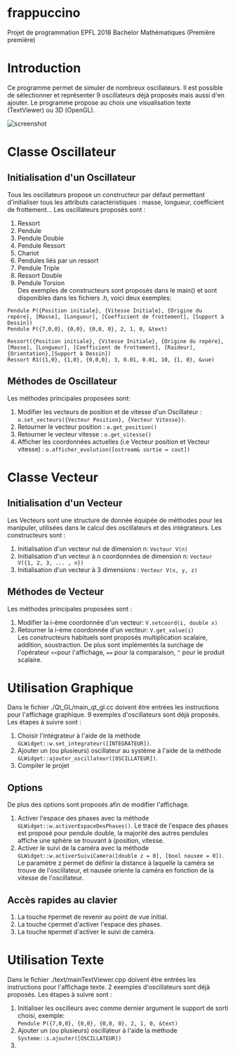 # frappuccino
Projet de programmation EPFL 2018 Bachelor Mathématiques (Première première)

# Introduction
Ce programme permet de simuler de nombreux oscillateurs. Il est possible de sélectionner et représenter 9 oscillateurs déjà proposés mais aussi d'en ajouter. Le programme propose au choix une visualisation texte (TextViewer) ou 3D (OpenGL).

![screenshot](https://i.imgur.com/TfZn8lN.png)

# Classe Oscillateur

## Initialisation d'un Oscillateur
Tous les oscillateurs propose un constructeur par défaut permettant d'initialiser tous les attributs caractéristiques : masse, longueur, coefficient de frottement...
Les oscillateurs proposés sont :
1. Ressort
2. Pendule
3. Pendule Double
4. Pendule Ressort
5. Chariot
6. Pendules liés par un ressort
7. Pendule Triple
8. Ressort Double
9. Pendule Torsion <br>
Des exemples de constructeurs sont proposés dans le main() et sont disponibles dans les fichiers .h, voici deux exemples:
```
Pendule P({Position initiale}, {Vitesse Initiale}, {Origine du repère}, [Masse], [Longueur], [Coefficient de frottement], [Support à Dessin])
Pendule P({7,0,0}, {0,0}, {0,0, 0}, 2, 1, 0, &text)
```
```
Ressort({Position initiale}, {Vitesse Initiale}, {Origine du repère}, [Masse], [Longueur], [Coefficient de frottement], [Raideur], {Orientation},[Support à Dessin])
Ressort R1({1,0}, {1,0}, {0,0,0}, 3, 0.01, 0.01, 10, {1, 0}, &vue)
```

## Méthodes de Oscillateur
Les méthodes principales proposées sont:
1. Modifier les vecteurs de position et de vitesse d'un Oscillateur : ```o.set_vecteurs({Vecteur Position}, {Vecteur Vitesse})```.
2. Retourner le vecteur position : ```o.get_position()```
3. Retourner le vecteur vitesse : ```o.get_vitesse()```
4. Afficher les coordonnées actuelles (i.e Vecteur position et Vecteur vitesse) : ```o.afficher_evolution([ostream& sortie = cout])```

# Classe Vecteur

## Initialisation d'un Vecteur
Les Vecteurs sont une structure de donnée équipée de méthodes pour les manipuler, utilisées dans le calcul des oscillateurs et des intégrateurs. Les constructeurs sont :
1. Initialisation d'un vecteur nul de dimension n: ```Vecteur V(n)```
2. Initialisation d'un vecteur à n coordonnées de dimension n: ```Vecteur V({1, 2, 3, ... , n})```
3. Initialisation d'un vecteur à 3 dimensions : ```Vecteur V(x, y, z)```<br>

## Méthodes de Vecteur
Les méthodes principales proposées sont :
1. Modifier la i-ème coordonnée d'un vecteur: ```V.setcoord(i, double x)```
2. Retourner la i-ème coordonnée d'un vecteur: ```V.get_value(i)```<br>
Les constructeurs habituels sont proposés multiplication scalaire, addition, soustraction. De plus sont implémentés la surchage de l'opérateur ```<<```pour l'affichage, ```==``` pour la comparaison, ```^``` pour le produit scalaire.

# Utilisation Graphique
Dans le fichier ./Qt_GL/main_qt_gl.cc doivent être entrées les instructions pour l'affichage graphique. 9 exemples d'oscillateurs sont déjà proposés. Les étapes à suivre sont :
1. Choisir l'intégrateur à l'aide de la méthode ```GLWidget::w.set_integrateur([INTEGRATEUR])```.
2. Ajouter un (ou plusieurs) oscillateur au système à l'aide de la méthode ```GLWidget::ajouter_oscillateur([OSCILLATEUR])```.
3. Compiler le projet

## Options
De plus des options sont proposés afin de modifier l'affichage. 
1. Activer l'espace des phases avec la méthode ```GLWidget::w.activerEspaceDesPhases()```. Le tracé de l'espace des phases est proposé pour pendule double, la majorité des autres pendules affiche une sphère se trouvant à (position, vitesse.
2. Activer le suivi de la caméra avec la méthode ```GLWidget::w.activerSuiviCamera([double z = 0], [bool nausee = 0])```. Le paramètre z permet de définir la distance à laquelle la caméra se trouve de l'oscillateur, et nausée oriente la caméra en fonction de la vitesse de l'oscillateur.

## Accès rapides au clavier
1. La touche ```P```permet de revenir au point de vue initial.
2. La touche ```C```permet d'activer l'espace des phases.
3. La touche ```N```permet d'activer le suivi de caméra.

# Utilisation Texte
Dans le fichier ./text/mainTextViewer.cpp doivent être entrées les instructions pour l'affichage texte. 2 exemples d'oscillateurs sont déjà proposés. Les étapes à suivre sont :
1. Initialiser les oscilleurs avec comme dernier argument le support de sorti choisi, exemple: <br>
```Pendule P({7,0,0}, {0,0}, {0,0, 0}, 2, 1, 0, &text)```
2. Ajouter un (ou plusieurs) oscillateur à l'aide la méthode ```Systeme::s.ajouter([OSCILLATEUR])```
3. 
